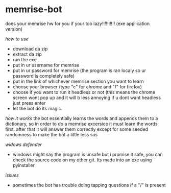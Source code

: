 # memrise-bot
does your memrise hw for you if your too lazy!!!!!!!!!! (exe application version)

*how to use*
- download da zip
- extract da zip
- run the exe 
- put in ur username for memrise
- put in ur password for memrise (the program is ran localy so ur password is completely safe)
- put in the link of whichever memrise section you want to learn
- choose your browser (type "c" for chrome and "f" for firefox)
- choose if you want to run it headless or not (this means the chrome screen wont pop up and it will b less annoying
  if u dont want headless just press enter
- let the bot do its magic.

*how it works*
the bot essentially learns the words and appends them to a dictionary, so in order to do a memrise excersice it must learn 
the words first. after that it will answer them correctly except for some seeded randomness to make the bot a little less sus

*widows defender*
- windows might say the program is unsafe but i promise it safe, you can check the source code on my other git. Its made into an exe
using pyinstaller

*issues*
- sometimes the bot has trouble doing tapping questions if a "/" is present
